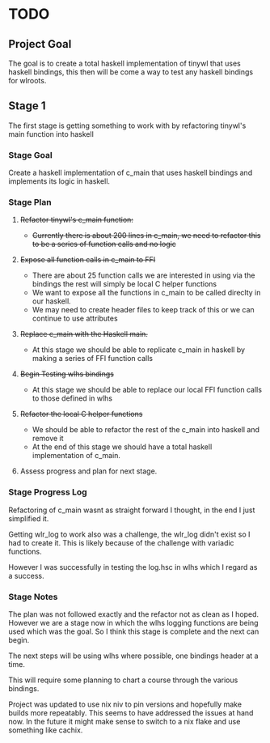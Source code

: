 # TODO

## Project Goal

The goal is to create a total haskell implementation of tinywl that uses haskell bindings, this then will be come a way to test any haskell bindings for wlroots.

## Stage 1

The first stage is getting something to work with by refactoring tinywl's main function into haskell

### Stage Goal

Create a haskell implementation of c_main that uses haskell bindings and implements its logic in haskell.

### Stage Plan

1. ~~Refactor tinywl's c_main function:~~
    
    - ~~Currently there is about 200 lines in c_main, we need to refactor this to be a series of function calls and no logic~~

2. ~~Expose all function calls in c_main to FFI~~
    
    - There are about 25 function calls we are interested in using via the bindings the rest will simply be local C helper functions
    - We want to expose all the functions in c_main to be called direclty in our haskell.
    - We may need to create header files to keep track of this or we can continue to use attributes
    
3. ~~Replace c_main with the Haskell main.~~
    
    - At this stage we should be able to replicate c_main in haskell by making a series of FFI function calls

4. ~~Begin Testing wlhs bindings~~
    
    - At this stage we should be able to replace our local FFI function calls to those defined in wlhs

5. ~~Refactor the local C helper functions~~
    - We should be able to refactor the rest of the c_main into haskell and remove it
    - At the end of this stage we should have a total haskell implementation of c_main.

6. Assess progress and plan for next stage. 

### Stage Progress Log

Refactoring of c_main wasnt as straight forward I thought, in the end I just simplified it.

Getting wlr_log to work also was a challenge, the wlr_log didn't exist so I had to create it. This is likely because of the challenge with variadic functions. 

However I was successfully in testing the log.hsc in wlhs which I regard as a success.


### Stage Notes

The plan was not followed exactly and the refactor not as clean as I hoped. However we are a stage now in which the wlhs logging functions are being used which was the goal. So I think this stage is complete and the next can begin.

The next steps will be using wlhs where possible, one bindings header at a time.

This will require some planning to chart a course through the various bindings.

Project was updated to use nix niv to pin versions and hopefully make builds more repeatably. This seems to have addressed the issues at hand now. In the future it might make sense to switch to a nix flake and use something like cachix.
